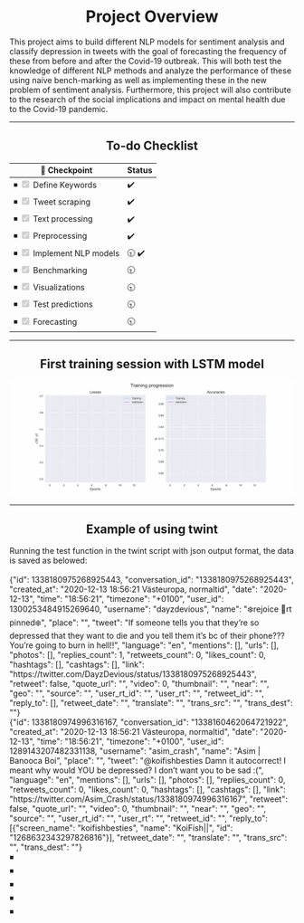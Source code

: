 <h1 align="center"> Project Overview </h1>
This project aims to build different NLP models for sentiment analysis and classify depression in tweets with the goal of forecasting the frequency of these from before and after the Covid-19 outbreak. This will both test the knowledge of different NLP methods and analyze the performance of these using naive bench-marking as well as implementing these in the new problem of sentiment analysis. Furthermore, this project will also contribute to the research of the social implications and impact on mental health due to the Covid-19 pandemic.
<hr>
<h2 align="center"> To-do Checklist </h2>

| 📌 Checkpoint                                              | Status |
| ------------------------------------------------- | ----   |
| ◾ <input type="checkbox" disabled checked /> Define Keywords  |  :heavy_check_mark:  |
| ◾ <input type="checkbox" disabled  checked/>  Tweet scraping |  :heavy_check_mark:    |
| ◾ <input type="checkbox" disabled  checked/> Text processing |  :heavy_check_mark:    |
| ◾ <input type="checkbox" disabled  checked/>  Preprocessing |  :heavy_check_mark:   |
| ◾ <input type="checkbox" disabled  checked/> Implement NLP models |  :clock930: :heavy_check_mark:   |
| ◾ <input type="checkbox" disabled  checked/> Benchmarking |   :clock930:   |
| ◾ <input type="checkbox" disabled  checked/> Visualizations |  :clock930:    |
| ◾ <input type="checkbox" disabled  checked/> Test predictions |  :clock930:    |
| ◾ <input type="checkbox" disabled  checked/> Forecasting |  :clock930:    |

<hr>

<h2 align="center"> First training session with LSTM model </h2>

![First training session](https://github.com/olof98johansson/SentimentAnalysisNLP/blob/main/training_animation_progress.gif?raw=true)
<br>

<hr>


<h2 align="center"> Example of using twint </h2>
Running the test function in the twint script with json output format, the data is saved as belowed:
<br>
<br>
{"id": 1338180975268925443, "conversation_id": "1338180975268925443", "created_at": "2020-12-13 18:56:21 Västeuropa, normaltid", "date": "2020-12-13", "time": "18:56:21", "timezone": "+0100", "user_id": 1300253484915269640, "username": "dayzdevious", "name": "❄️rejoice 📌rt pinned❄️", "place": "", "tweet": "If someone tells you that they’re so depressed that they want to die and you tell them it’s bc of their phone??? You’re going to burn in hell!!", "language": "en", "mentions": [], "urls": [], "photos": [], "replies_count": 1, "retweets_count": 0, "likes_count": 0, "hashtags": [], "cashtags": [], "link": "https://twitter.com/DayzDevious/status/1338180975268925443", "retweet": false, "quote_url": "", "video": 0, "thumbnail": "", "near": "", "geo": "", "source": "", "user_rt_id": "", "user_rt": "", "retweet_id": "", "reply_to": [], "retweet_date": "", "translate": "", "trans_src": "", "trans_dest": ""}
<br>
{"id": 1338180974996316167, "conversation_id": "1338160462064721922", "created_at": "2020-12-13 18:56:21 Västeuropa, normaltid", "date": "2020-12-13", "time": "18:56:21", "timezone": "+0100", "user_id": 1289143207482331138, "username": "asim_crash", "name": "Asim | Banooca Boi", "place": "", "tweet": "@koifishbesties Damn it autocorrect! I meant why would YOU be depressed? I don’t want you to be sad :(", "language": "en", "mentions": [], "urls": [], "photos": [], "replies_count": 0, "retweets_count": 0, "likes_count": 0, "hashtags": [], "cashtags": [], "link": "https://twitter.com/Asim_Crash/status/1338180974996316167", "retweet": false, "quote_url": "", "video": 0, "thumbnail": "", "near": "", "geo": "", "source": "", "user_rt_id": "", "user_rt": "", "retweet_id": "", "reply_to": [{"screen_name": "koifishbesties", "name": "KoiFish||", "id": "1268632343297826816"}], "retweet_date": "", "translate": "", "trans_src": "", "trans_dest": ""}
<br>
◾
<br>
◾
<br>
◾
<br>
◾
<br>
◾
